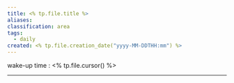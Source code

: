 ```yaml
---
title: <% tp.file.title %>
aliases: 
classification: area
tags:
  - daily
created: <% tp.file.creation_date("yyyy-MM-DDTHH:mm") %>
---
```

wake-up time : <% tp.file.cursor() %>

---
